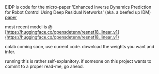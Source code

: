 EIDP is code for the micro-paper 'Enhanced Inverse Dynamics Prediction for Robot Control Using Deep Residual Networks' (aka. a beefed up IDM)
[paper](https://wandb.ai/mikusdevr/IDM/reports/Enhanced-Inverse-Dynamics-Prediction-for-Robot-Control-Using-Deep-Residual-Networks--Vmlldzo3NDczNDc1)

most recent model is @ [https://huggingface.co/opensdetenn/resnet18_linear_v1](https://huggingface.co/opensdetenn/resnet18_linear_v1)

colab coming soon, use current code. download the weights you want and infer.

running this is rather self-explanitory. if someone on this project wants to commit to a proper read-me, go ahead.
